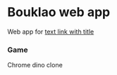 # Bouklao web app
Web app for [text link with title](https://www.instagram.com/bouklao "@bouklao")

### Game
Chrome dino clone